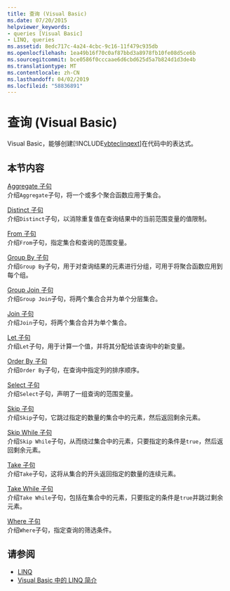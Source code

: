 ```yaml
---
title: 查询 (Visual Basic)
ms.date: 07/20/2015
helpviewer_keywords:
- queries [Visual Basic]
- LINQ, queries
ms.assetid: 8edc717c-4a24-4cbc-9c16-11f479c935db
ms.openlocfilehash: 1ea49b16f70c0af87bbd3a8978fb10fe08d5ce6b
ms.sourcegitcommit: bce0586f0cccaae6d6cbd625d5a7b824d1d3de4b
ms.translationtype: MT
ms.contentlocale: zh-CN
ms.lasthandoff: 04/02/2019
ms.locfileid: "58836891"
---
```

# <a name="queries-visual-basic"></a>查询 (Visual Basic)
Visual Basic，能够创建[!INCLUDE[vbteclinqext](~/includes/vbteclinqext-md.md)]在代码中的表达式。  
  
## <a name="in-this-section"></a>本节内容  
 [Aggregate 子句](../../../visual-basic/language-reference/queries/aggregate-clause.md)  
 介绍`Aggregate`子句，将一个或多个聚合函数应用于集合。  
  
 [Distinct 子句](../../../visual-basic/language-reference/queries/distinct-clause.md)  
 介绍`Distinct`子句，以消除重复值在查询结果中的当前范围变量的值限制。  
  
 [From 子句](../../../visual-basic/language-reference/queries/from-clause.md)  
 介绍`From`子句，指定集合和查询的范围变量。  
  
 [Group By 子句](../../../visual-basic/language-reference/queries/group-by-clause.md)  
 介绍`Group By`子句，用于对查询结果的元素进行分组，可用于将聚合函数应用到每个组。  
  
 [Group Join 子句](../../../visual-basic/language-reference/queries/group-join-clause.md)  
 介绍`Group Join`子句，将两个集合合并为单个分层集合。  
  
 [Join 子句](../../../visual-basic/language-reference/queries/join-clause.md)  
 介绍`Join`子句，将两个集合合并为单个集合。  
  
 [Let 子句](../../../visual-basic/language-reference/queries/let-clause.md)  
 介绍`Let`子句，用于计算一个值，并将其分配给该查询中的新变量。  
  
 [Order By 子句](../../../visual-basic/language-reference/queries/order-by-clause.md)  
 介绍`Order By`子句，在查询中指定列的排序顺序。  
  
 [Select 子句](../../../visual-basic/language-reference/queries/select-clause.md)  
 介绍`Select`子句，声明了一组查询的范围变量。  
  
 [Skip 子句](../../../visual-basic/language-reference/queries/skip-clause.md)  
 介绍`Skip`子句，它跳过指定的数量的集合中的元素，然后返回剩余元素。  
  
 [Skip While 子句](../../../visual-basic/language-reference/queries/skip-while-clause.md)  
 介绍`Skip While`子句，从而绕过集合中的元素，只要指定的条件是`true`，然后返回剩余元素。  
  
 [Take 子句](../../../visual-basic/language-reference/queries/take-clause.md)  
 介绍`Take`子句，这将从集合的开头返回指定的数量的连续元素。  
  
 [Take While 子句](../../../visual-basic/language-reference/queries/take-while-clause.md)  
 介绍`Take While`子句，包括在集合中的元素，只要指定的条件是`true`并跳过剩余元素。  
  
 [Where 子句](../../../visual-basic/language-reference/queries/where-clause.md)  
 介绍`Where`子句，指定查询的筛选条件。  
  
## <a name="see-also"></a>请参阅

- [LINQ](../../../visual-basic/programming-guide/language-features/linq/index.md)
- [Visual Basic 中的 LINQ 简介](../../../visual-basic/programming-guide/language-features/linq/introduction-to-linq.md)
